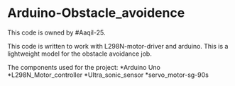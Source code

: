 # Arduino-Obstacle_avoidence
This code is owned by #Aaqil-25.

This code is written  to work with L298N-motor-driver  and arduino.
This is a lightweight model for the obstacle avoidance job.

The components used for the project:
*Arduino Uno
*L298N_Motor_controller
*Ultra_sonic_sensor
*servo_motor-sg-90s
